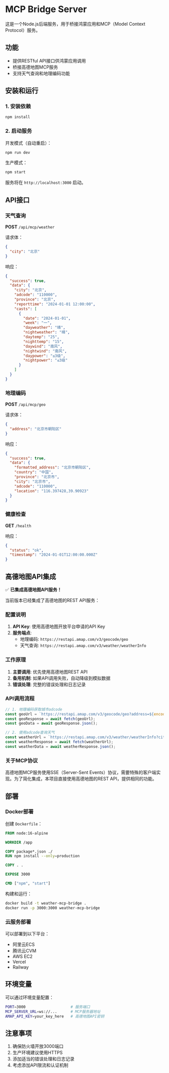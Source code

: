 # MCP Bridge Server

这是一个Node.js后端服务，用于桥接鸿蒙应用和MCP（Model Context Protocol）服务。

## 功能

- 提供RESTful API接口供鸿蒙应用调用
- 桥接高德地图MCP服务
- 支持天气查询和地理编码功能

## 安装和运行

### 1. 安装依赖

```bash
npm install
```

### 2. 启动服务

开发模式（自动重启）：
```bash
npm run dev
```

生产模式：
```bash
npm start
```

服务将在 `http://localhost:3000` 启动。

## API接口

### 天气查询

**POST** `/api/mcp/weather`

请求体：
```json
{
  "city": "北京"
}
```

响应：
```json
{
  "success": true,
  "data": {
    "city": "北京",
    "adcode": "110000",
    "province": "北京",
    "reporttime": "2024-01-01 12:00:00",
    "casts": [
      {
        "date": "2024-01-01",
        "week": "一",
        "dayweather": "晴",
        "nightweather": "晴",
        "daytemp": "25",
        "nighttemp": "15",
        "daywind": "南风",
        "nightwind": "南风",
        "daypower": "≤3级",
        "nightpower": "≤3级"
      }
    ]
  }
}
```

### 地理编码

**POST** `/api/mcp/geo`

请求体：
```json
{
  "address": "北京市朝阳区"
}
```

响应：
```json
{
  "success": true,
  "data": {
    "formatted_address": "北京市朝阳区",
    "country": "中国",
    "province": "北京市",
    "city": "北京市",
    "adcode": "110000",
    "location": "116.397428,39.90923"
  }
}
```

### 健康检查

**GET** `/health`

响应：
```json
{
  "status": "ok",
  "timestamp": "2024-01-01T12:00:00.000Z"
}
```

## 高德地图API集成

✅ **已集成高德地图API服务！**

当前版本已经集成了高德地图的REST API服务：

### 配置说明

1. **API Key**: 使用高德地图开放平台申请的API Key
2. **服务端点**: 
   - 地理编码: `https://restapi.amap.com/v3/geocode/geo`
   - 天气查询: `https://restapi.amap.com/v3/weather/weatherInfo`

### 工作原理

1. **主要调用**: 优先使用高德地图REST API
2. **备用机制**: 如果API调用失败，自动降级到模拟数据
3. **错误处理**: 完整的错误处理和日志记录

### API调用流程

```javascript
// 1. 地理编码获取城市adcode
const geoUrl = `https://restapi.amap.com/v3/geocode/geo?address=${encodeURIComponent(city)}&key=${apiKey}`;
const geoResponse = await fetch(geoUrl);
const geoData = await geoResponse.json();

// 2. 使用adcode查询天气
const weatherUrl = `https://restapi.amap.com/v3/weather/weatherInfo?city=${adcode}&key=${apiKey}&extensions=all`;
const weatherResponse = await fetch(weatherUrl);
const weatherData = await weatherResponse.json();
```

### 关于MCP协议

高德地图MCP服务使用SSE（Server-Sent Events）协议，需要特殊的客户端实现。为了简化集成，本项目直接使用高德地图的REST API，提供相同的功能。

## 部署

### Docker部署

创建 `Dockerfile`：

```dockerfile
FROM node:16-alpine

WORKDIR /app

COPY package*.json ./
RUN npm install --only=production

COPY . .

EXPOSE 3000

CMD ["npm", "start"]
```

构建和运行：

```bash
docker build -t weather-mcp-bridge .
docker run -p 3000:3000 weather-mcp-bridge
```

### 云服务部署

可以部署到以下平台：
- 阿里云ECS
- 腾讯云CVM
- AWS EC2
- Vercel
- Railway

## 环境变量

可以通过环境变量配置：

```bash
PORT=3000                    # 服务端口
MCP_SERVER_URL=ws://...      # MCP服务器地址
AMAP_API_KEY=your_key_here   # 高德地图API密钥
```

## 注意事项

1. 确保防火墙开放3000端口
2. 生产环境建议使用HTTPS
3. 添加适当的错误处理和日志记录
4. 考虑添加API限流和认证机制 